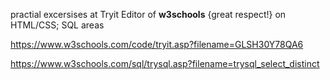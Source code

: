 practial excersises at Tryit Editor of **w3schools** {great respect!} on HTML/CSS; SQL areas 

https://www.w3schools.com/code/tryit.asp?filename=GLSH30Y78QA6

https://www.w3schools.com/sql/trysql.asp?filename=trysql_select_distinct
